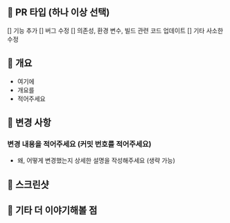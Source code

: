 ## 📍 PR 타입 (하나 이상 선택)
[] 기능 추가
[] 버그 수정
[] 의존성, 환경 변수, 빌드 관련 코드 업데이트
[] 기타 사소한 수정

## 📄 개요
- 여기에
- 개요를
- 적어주세요

## 🔁 변경 사항
### 변경 내용을 적어주세요 (커밋 번호를 적어주세요)
- 왜, 어떻게 변경했는지 상세한 설명을 작성해주세요 (생략 가능)

## 📸 스크린샷

## 👀 기타 더 이야기해볼 점

